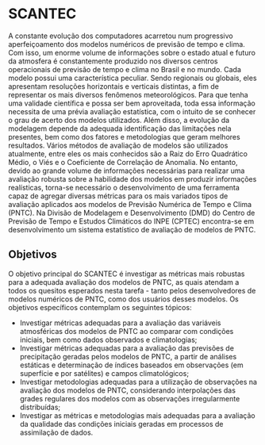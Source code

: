 # SCANTEC 

A constante evolução dos computadores acarretou num progressivo aperfeiçoamento dos modelos numéricos de previsão de tempo e clima. Com isso, um enorme volume de informações sobre o estado atual e futuro da atmosfera é constantemente produzido nos diversos centros operacionais de previsão de tempo e clima no Brasil e no mundo. Cada modelo possui uma característica peculiar. Sendo regionais ou globais, eles apresentam resoluções horizontais e verticais distintas, a fim de representar os mais diversos fenômenos meteorológicos. Para que tenha uma validade científica e possa ser bem aproveitada, toda essa informação necessita de uma prévia avaliação estatística, com o intuito de se conhecer o grau de acerto dos modelos utilizados. Além disso, a evolução da modelagem depende da adequada identificação das limitações nela presentes, bem como dos fatores e metodologias que geram melhores resultados. Vários métodos de avaliação de modelos são utilizados atualmente, entre eles os mais conhecidos são a Raiz do Erro Quadrático Médio, o Viés e o Coeficiente de Correlação de Anomalia. No entanto, devido ao grande volume de informações necessárias para realizar uma avaliação robusta sobre a habilidade dos modelos em produzir informações realísticas, torna-se necessário o desenvolvimento de uma ferramenta capaz de agregar diversas métricas para os mais variados tipos de avaliação aplicados aos modelos de Previsão Numérica de Tempo e Clima (PNTC). Na Divisão de Modelagem e Desenvolvimento (DMD) do Centro de Previsão de Tempo e Estudos Climáticos do INPE (CPTEC) encontra-se em desenvolvimento um sistema estatístico de avaliação de modelos de PNTC.

## Objetivos

O objetivo principal do SCANTEC é investigar as métricas mais robustas para a adequada avaliação dos modelos de PNTC, as quais atendam a todos os quesitos esperados nesta tarefa - tanto pelos desenvolvedores de modelos numéricos de PNTC, como dos usuários desses modelos. Os objetivos específicos contemplam os seguintes tópicos:

* Investigar métricas adequadas para a avaliação das variáveis atmosféricas dos modelos de PNTC ao comparar com condições iniciais, bem como dados observados e climatologias;
* Investigar métricas adequadas para a avaliação das previsões de precipitação geradas pelos modelos de PNTC, a partir de análises estáticas e determinação de índices baseados em observações (em superfície e por satélites) e campos climatológicos;
* Investigar metodologias adequadas para a utilização de observações na avaliação dos modelos de PNTC, considerando interpolações das grades regulares dos modelos com as observações irregularmente distribuídas;
* Investigar as métricas e metodologias mais adequadas para a avaliação da qualidade das condições iniciais geradas em processos de assimilação de dados.

